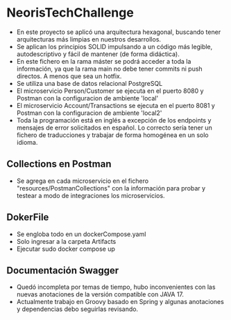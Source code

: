 # NeorisTechChallenge
- En este proyecto se aplicó una arquitectura hexagonal, buscando tener arquitecturas más limpias en nuestros desarrollos.
- Se aplican los principios SOLID impulsando a un código más legible, autodescriptivo y fácil de mantener (de forma didáctica).
- En este fichero en la rama máster se podrá acceder a toda la información, ya que la rama main no debe tener commits ni push directos. A menos que sea un hotfix.
- Se utiliza una base de datos relacional PostgreSQL
- El microservicio Person/Customer se ejecuta en el puerto 8080 y Postman con la configuracion de ambiente 'local'
- El microservicio Account/Transactions se ejecuta en el puerto 8081 y Postman con la configuracion de ambiente 'local2'
- Toda la programación está en inglés a excepción de los endpoints y mensajes de error solicitados en español. Lo correcto sería tener un fichero de traducciones y trabajar de forma homogénea en un solo idioma.

## Collections en Postman
- Se agrega en cada microservicio en el fichero "resources/PostmanCollections" con la información para probar y testear a modo de integraciones los microservicios.

## DokerFile
- Se engloba todo en un dockerCompose.yaml
- Solo ingresar a la carpeta Artifacts
- Ejecutar sudo docker compose up

## Documentación Swagger
- Quedó incompleta por temas de tiempo, hubo inconvenientes con las nuevas anotaciones de la versión compatible con JAVA 17.
- Actualmente trabajo en Groovy basado en Spring y algunas anotaciones y dependencias debo seguirlas revisando.

